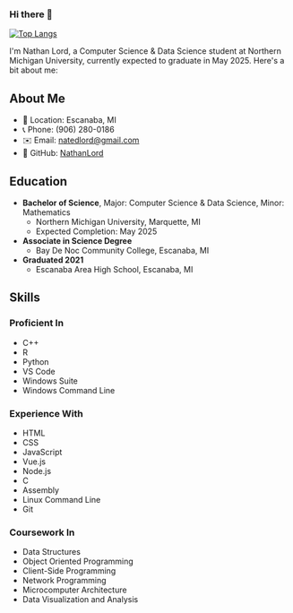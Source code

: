 ### Hi there 👋

[![Top Langs](https://github-readme-stats.vercel.app/api/top-langs/?username=NathanLord&layout=compact&bg_color=0D1117&text_color=C9D1D9&title_color=58A6FF)](https://github.com/NathanLord)

I'm Nathan Lord, a Computer Science & Data Science student at Northern Michigan University, currently expected to graduate in May 2025. Here's a bit about me:

## About Me
- 📍 Location: Escanaba, MI
- 📞 Phone: (906) 280-0186
- ✉️ Email: natedlord@gmail.com
- 💼 GitHub: [NathanLord](https://github.com/NathanLord)

## Education
- **Bachelor of Science**, Major: Computer Science & Data Science, Minor: Mathematics
  - Northern Michigan University, Marquette, MI
  - Expected Completion: May 2025
- **Associate in Science Degree**
  - Bay De Noc Community College, Escanaba, MI
- **Graduated 2021**
  - Escanaba Area High School, Escanaba, MI

## Skills
### Proficient In
- C++
- R
- Python
- VS Code
- Windows Suite
- Windows Command Line

### Experience With
- HTML
- CSS
- JavaScript
- Vue.js
- Node.js
- C
- Assembly
- Linux Command Line
- Git

### Coursework In
- Data Structures
- Object Oriented Programming
- Client-Side Programming
- Network Programming
- Microcomputer Architecture
- Data Visualization and Analysis



<!--
**NathanLord/NathanLord** is a ✨ _special_ ✨ repository because its `README.md` (this file) appears on your GitHub profile.

Here are some ideas to get you started:

- 🔭 I’m currently working on ...
- 🌱 I’m currently learning ...
- 👯 I’m looking to collaborate on ...
- 🤔 I’m looking for help with ...
- 💬 Ask me about ...
- 📫 How to reach me: ...
- 😄 Pronouns: ...
- ⚡ Fun fact: ...



[![Top Langs](https://github-readme-stats.vercel.app/api/top-langs/?username=NathanLord&layout=compact)](https://github.com/NathanLord)


-->
